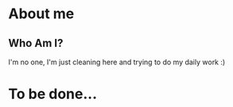 # About me
## Who Am I?
I'm no one, I'm just cleaning here and trying to do my daily work :)

# To be done...